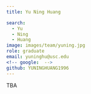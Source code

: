 ```yaml
---
title: Yu Ning Huang 

search:
  - Yu
  - Ning
  - Huang
image: images/team/yuning.jpg
role: graduate
email: yuninghu@usc.edu
<!-- google:  -->
github: YUNINGHUANG1996
---
```


TBA